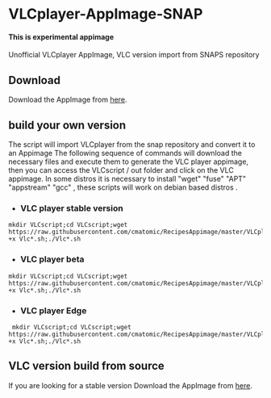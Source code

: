 # VLCplayer-AppImage-SNAP
#### This is experimental appimage
Unofficial VLCplayer AppImage, VLC version import from SNAPS repository

## Download
Download the AppImage from [here](https://github.com/cmatomic/VLCplayer-AppImage-SNAP/releases).


## build your own version

The script will import VLCplayer from the snap repository and convert it to an Appimage
The following sequence of commands will download the necessary files and execute them to generate the VLC player appimage, then you can access the VLCscript / out folder and click on the VLC appimage.
In some distros it is necessary to install  "wget" "fuse" "APT" "appstream" "gcc" , these scripts will work on debian based distros .

* ### VLC player stable version
```
mkdir VLCscript;cd VLCscript;wget https://raw.githubusercontent.com/cmatomic/RecipesAppimage/master/VLCplayerSnap/VlcPlayerSnap.sh;chmod +x Vlc*.sh;./Vlc*.sh
```

* ### VLC player beta 
```
mkdir VLCscript;cd VLCscript;wget https://raw.githubusercontent.com/cmatomic/RecipesAppimage/master/VLCplayerSnap/VlcPlayerBetaSnap.sh;chmod +x Vlc*.sh;./Vlc*.sh
```

* ### VLC player Edge
```
 mkdir VLCscript;cd VLCscript;wget https://raw.githubusercontent.com/cmatomic/RecipesAppimage/master/VLCplayerSnap/VlcPlayervlcEdgeSnap.sh;chmod +x Vlc*.sh;./Vlc*.sh  
```

## VLC version build from source
If you are looking for a stable version Download the AppImage from [here](https://github.com/cmatomic/VLCplayer-AppImage/releases).
